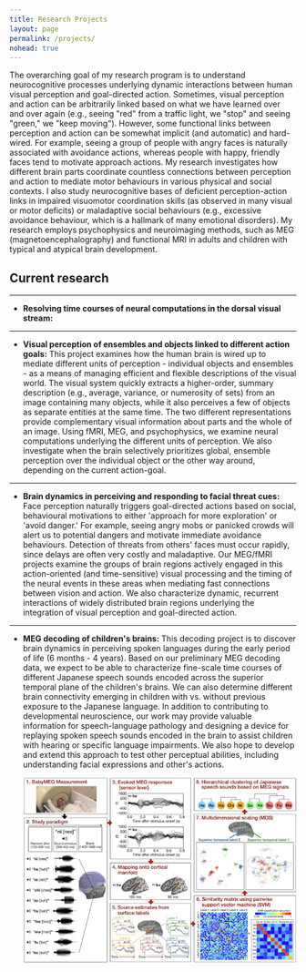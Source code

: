 ```yaml
---
title: Research Projects
layout: page
permalink: /projects/
nohead: true
---
```


The overarching goal of my research program is to understand neurocognitive processes underlying dynamic interactions between human visual perception and goal-directed action. Sometimes, visual perception and action can be arbitrarily linked based on what we have learned over and over again (e.g., seeing "red" from a traffic light, we "stop" and seeing "green," we "keep moving"). However, some functional links between perception and action can be somewhat implicit (and automatic) and hard-wired. For example, seeing a group of people with angry faces is naturally associated with avoidance actions, whereas people with happy, friendly faces tend to motivate approach actions. My research investigates how different brain parts coordinate countless connections between perception and action to mediate motor behaviours in various physical and social contexts. I also study neurocognitive bases of deficient perception-action links in impaired visuomotor coordination skills (as observed in many visual or motor deficits) or maladaptive social behaviours (e.g., excessive avoidance behaviour, which is a hallmark of many emotional disorders). My research employs psychophysics and neuroimaging methods, such as MEG (magnetoencephalography) and functional MRI in adults and children with typical and atypical brain development.

## Current research 

------
* **Resolving time courses of neural computations in the dorsal visual stream:**  

------
* **Visual perception of ensembles and objects linked to different action goals:** 
This project examines how the human brain is wired up to mediate different units of perception - individual objects and ensembles - as a means of managing efficient and flexible descriptions of the visual world. The visual system quickly extracts a higher-order, summary description (e.g., average, variance, or numerosity of sets) from an image containing many objects, while it also perceives a few of objects as separate entities at the same time. The two different representations provide complementary visual information about parts and the whole of an image. Using fMRI, MEG, and psychophysics, we examine neural computations underlying the different units of perception. We also investigate when the brain selectively prioritizes global, ensemble perception over the individual object or the other way around, depending on the current action-goal.<br/>

------
* **Brain dynamics in perceiving and responding to facial threat cues:**
Face perception naturally triggers goal-directed actions based on social, behavioural motivations to either 'approach for more exploration' or 'avoid danger.' For example, seeing angry mobs or panicked crowds will alert us to potential dangers and motivate immediate avoidance behaviours. Detection of threats from others' faces must occur rapidly, since delays are often very costly and maladaptive. Our MEG/fMRI projects examine the groups of brain regions actively engaged in this action-oriented (and time-sensitive) visual processing and the timing of the neural events in these areas when mediating fast connections between vision and action. We also characterize dynamic, recurrent interactions of widely distributed brain regions underlying the integration of visual perception and goal-directed action.<br/>

------
* **MEG decoding of children's brains:** This decoding project is to discover brain dynamics in perceiving spoken languages during the early period of life (6 months - 4 years). Based on our preliminary MEG decoding data, we expect to be able to characterize fine-scale time courses of different Japanese speech sounds encoded across the superior temporal plane of the children's brains. We can also determine different brain connectivity emerging in children with vs. without previous exposure to the Japanese language. In addition to contributing to developmental neuroscience, our work may provide valuable information for speech-language pathology and designing a device for replaying spoken speech sounds encoded in the brain to assist children with hearing or specific language impairments. We also hope to develop and extend this approach to test other perceptual abilities, including understanding facial expressions and other's actions.<br/>
 
  ![Fig1](/images/R21Fig.png)<br/>
